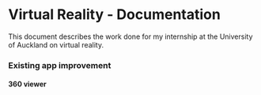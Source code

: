 # Virtual Reality - Documentation
This document describes the work done for my internship at the University of Auckland on virtual reality.

### Existing app improvement
#### 360 viewer

